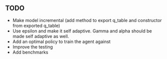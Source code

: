 ## TODO

- Make model incremental (add method to export q_table and constructor from exported q_table)
- Use epsilon and make it self adaptive. Gamma and alpha should be made self adaptive as well.
- Add an optimal policy to train the agent against
- Improve the testing
- Add benchmarks